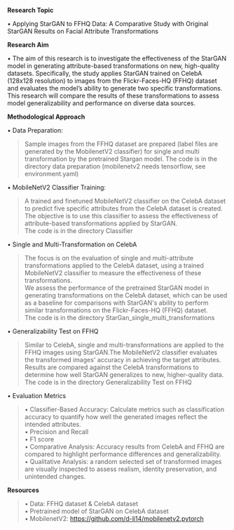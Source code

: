 **Research Topic**

• Applying StarGAN to FFHQ Data: A Comparative Study with Original StarGAN Results
on Facial Attribute Transformations

**Research Aim**

• The aim of this research is to investigate the effectiveness of the StarGAN model in
generating attribute-based transformations on new, high-quality datasets.
Specifically, the study applies StarGAN trained on CelebA (128x128 resolution) to images from the
Flickr-Faces-HQ (FFHQ) dataset and evaluates the model’s ability to generate two specific
transformations.
This research will compare the results of these transformations to assess model
generalizability and performance on diverse data sources.

**Methodological Approach**

• Data Preparation:  
>Sample images from the FFHQ dataset are prepared (label files are generated by the MobilenetV2 classifier)  for single and multi transformation by the pretrained Stargan model.
The code is in the directory data preparation (mobilenetv2 needs tensorflow, see environment.yaml)
>
• MobileNetV2 Classifier Training: 
>A trained and finetuned MobileNetV2 classifier on the CelebA dataset to predict five specific attributes from the CelebA dataset is created.   
The objective is to use this classifier to assess the effectiveness of attribute-based transformations applied by StarGAN.  
The code is in the directory Classifier
>
• Single and Multi-Transformation on CelebA
>The focus is on the evaluation of single and multi-attribute transformations applied to the CelebA dataset, using a trained MobileNetV2 classifier to measure the effectiveness of these transformations.   
We assess the performance of the pretrained StarGAN model in generating transformations on the CelebA dataset, which can be used as a baseline for comparisons with StarGAN's ability to perform similar transformations on the Flickr-Faces-HQ (FFHQ) dataset.  
The code is in the directory StarGan_single_multi_transformations  

• Generalizability Test on FFHQ
>Similar to CelebA, single and multi-transformations are applied to the FFHQ images using StarGAN.The MobileNetV2 classifier evaluates the transformed images' accuracy in achieving the target attributes.   
Results are compared against the CelebA transformations to determine how well StarGAN generalizes to new, higher-quality data.  
The code is in the directory Generalizability Test on FFHQ  

• Evaluation Metrics
  >• Classifier-Based Accuracy: Calculate metrics such as classification accuracy to quantify how well the generated images reflect the intended attributes.  
  >• Precision and Recall  
  >• F1 score  
  >• Comparative Analysis: Accuracy results from CelebA and FFHQ are compared to highlight performance differences and generalizability.  
  >• Qualitative Analysis: a random selected set of transformed images are visually inspected to assess realism, identity preservation, and unintended changes.  
  
**Resources**  
>• Data: FFHQ dataset & CelebA dataset   
>• Pretrained model of StarGAN on CelebA dataset   
>• MobilenetV2: https://github.com/d-li14/mobilenetv2.pytorch   
